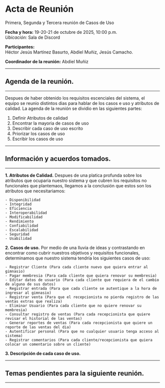 # **Acta de Reunión**
Primera, Segunda y Tercera reunión de Casos de Uso

**Fecha y hora:** 19-20-21 de octubre de 2025, 10:00 p.m.  
*Ubicación:* Sala de Discord

**Participantes:**  
Héctor Jesús Martínez Basurto, Abdiel Muñiz, Jesús Camacho.

**Coordinador de la reunión:** Abdiel Muñiz


---
## **Agenda de la reunión.**
---
Despues de haber obtenido los requisitos escenciales del sistema, el equipo se reunio distintos dias para hablar de los casos e uso y atributos de calidad. La agenda de la reunión se dividio en las siguientes partes:
1. Definir Atributos de calidad
2. Encontrar la mayoria de casos de uso
3. Describir cada caso de uso escrito
4. Priorizar los casos de uso
5. Escribir los casos de uso


---
## **Información y acuerdos tomados.**
---
**1. Atributos de Calidad.**
Despues de una platica profunda sobre los atributos que ocuparia nuestro sistema y que cubren los requisitos no funcionales que plantemaos, llegamos a la conclusión que estos son los atributos que necesitariamos:

    - Disponibilidad
    - Integridad
    - Eficiencia
    - Interoperabilidad
    - Modificabilidad
    - Rendimiento
    - Confiabilidad
    - Escalabilidad
    - Seguridad
    - Usabilidad

**2. Casos de uso.**
Por medio de una lluvia de ideas y contrastando en encontrar como cubrir nuestros objetivos y requisitos funcionales, determinamos que nuestro sistema tendría los siguientes casos de uso:

    - Registrar Cliente (Para cada cliente nuevo que quiera entrar al gimnasio)
    - Pagar membresia (Para cada cliente que quiera renovar su membresia)
    - Editar datos de usuario (Para cada cliente que requiera de el cambio de alguno de sus datos)
    - Registrar entrada (Para que cada cliente se autentique a la hora de ingresar al gimnasio)
    - Registrar venta (Para que el recepcionista no pierda registro de las ventas extras que realiza)
    - Eliminar Usuario (Para cada cliente que no quiere renovar su membresia)
    - Consultar registro de ventas (Para cada recepcionista que quiere revisar el historial de las ventas)
    - Generar reportes de ventas (Para cada recepcionista que quiere un reporte de las ventas del dia)
    - Autentificar personal (Para que no cualquier usuario tenga acceso al sistema)
    - Registrar comentarios (Para cada cliente/recepcionista que quiera colocar un comentario sobre un cliente)

**3. Descripción de cada caso de uso.**

---
## **Temas pendientes para la siguiente reunión.**
---
